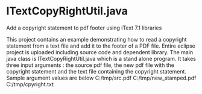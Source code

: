 # ITextCopyRightUtil.java
Add a copyright statement to pdf footer using iText 7.1 libraries

This project contains an example demonstrating how to read a copyright statement from a text file and add it to the footer of a PDF file.
Entire eclipse project is uploaded including source code and dependent library. The main java class is ITextCopyRightUtil.java which is a stand alone program.
It takes three input arguments : the source pdf file, the new pdf file with the copyright statement and the text file containing the copyright statement. Sample argument values are below
C:/tmp/src.pdf C:/tmp/new_stamped.pdf C:/tmp/cpyright.txt






